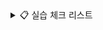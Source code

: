 
<details>
  
<summary>📋 실습 체크 리스트</summary>

| **01 Serlet,JSP,JSTL 기반 서버 프로그래밍 ** | 기본 | 심화 |
| -------------------------------------------------- | ---- | ---- |
| 01 서블릿 기초                                     | ✅   |       |
| 02 Jsp의 이해                                      | ✅ |         |
| 03 서블릿 심화                                    | ✅  |          |
| 04 요청 포워딩,EL,JSTL                           | ✅    |        |
| 05 FrontController                               | ✅   |         |


</details>
